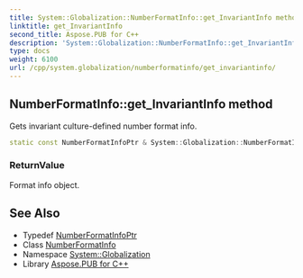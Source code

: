 ```yaml
---
title: System::Globalization::NumberFormatInfo::get_InvariantInfo method
linktitle: get_InvariantInfo
second_title: Aspose.PUB for C++
description: 'System::Globalization::NumberFormatInfo::get_InvariantInfo method. Gets invariant culture-defined number format info in C++.'
type: docs
weight: 6100
url: /cpp/system.globalization/numberformatinfo/get_invariantinfo/
---
```

## NumberFormatInfo::get_InvariantInfo method


Gets invariant culture-defined number format info.

```cpp
static const NumberFormatInfoPtr & System::Globalization::NumberFormatInfo::get_InvariantInfo()
```


### ReturnValue

Format info object.

## See Also

* Typedef [NumberFormatInfoPtr](../../numberformatinfoptr/)
* Class [NumberFormatInfo](../)
* Namespace [System::Globalization](../../)
* Library [Aspose.PUB for C++](../../../)
